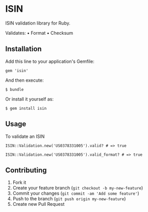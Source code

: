 # ISIN

ISIN validation library for Ruby.

Validates:
• Format
• Checksum

## Installation

Add this line to your application's Gemfile:

    gem 'isin'

And then execute:

    $ bundle

Or install it yourself as:

    $ gem install isin

## Usage

To validate an ISIN

    ISIN::Validation.new('US0378331005').valid? # => true

    ISIN::Validation.new('US0378331005').valid_format? # => true

## Contributing

1. Fork it
2. Create your feature branch (`git checkout -b my-new-feature`)
3. Commit your changes (`git commit -am 'Add some feature'`)
4. Push to the branch (`git push origin my-new-feature`)
5. Create new Pull Request
